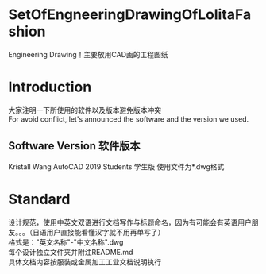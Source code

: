 # SetOfEngneeringDrawingOfLolitaFashion
Engineering Drawing！主要放用CAD画的工程图纸
# Introduction
大家注明一下所使用的软件以及版本避免版本冲突 <br>
For avoid conflict, let's announced the software and the version we used. <br>
## Software Version 软件版本
Kristall Wang          AutoCAD 2019 Students 学生版 使用文件为*.dwg格式 <br>

# Standard
设计规范，使用中英文双语进行文档写作与标题命名，因为有可能会有英语用户朋友。。。（日语用户直接能看懂汉字就不用再单写了） <br>
格式是："英文名称"-"中文名称".dwg <br>
每个设计独立文件夹并附注README.md <br>
具体文档内容按服装或金属加工工业文档说明执行 <br>







